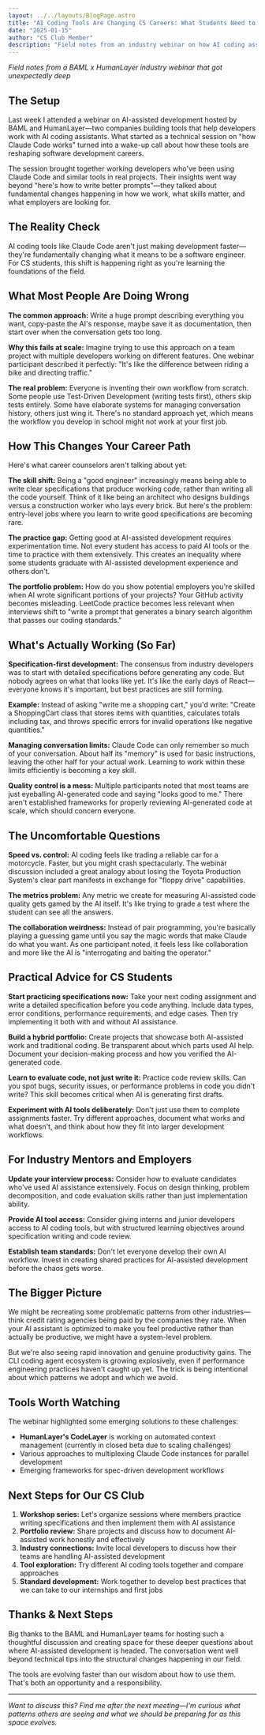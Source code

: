 ```yaml
---
layout: ../../layouts/BlogPage.astro
title: "AI Coding Tools Are Changing CS Careers: What Students Need to Know"
date: "2025-01-15"
author: "CS Club Member"
description: "Field notes from an industry webinar on how AI coding assistants are reshaping software development"
---
```


*Field notes from a BAML x HumanLayer industry webinar that got unexpectedly deep*

## The Setup

Last week I attended a webinar on AI-assisted development hosted by BAML and HumanLayer—two companies building tools that help developers work with AI coding assistants. What started as a technical session on "how Claude Code works" turned into a wake-up call about how these tools are reshaping software development careers.

The session brought together working developers who've been using Claude Code and similar tools in real projects. Their insights went way beyond "here's how to write better prompts"—they talked about fundamental changes happening in how we work, what skills matter, and what employers are looking for.

## The Reality Check

AI coding tools like Claude Code aren't just making development faster—they're fundamentally changing what it means to be a software engineer. For CS students, this shift is happening right as you're learning the foundations of the field.

## What Most People Are Doing Wrong

**The common approach:** Write a huge prompt describing everything you want, copy-paste the AI's response, maybe save it as documentation, then start over when the conversation gets too long.

**Why this fails at scale:** Imagine trying to use this approach on a team project with multiple developers working on different features. One webinar participant described it perfectly: "It's like the difference between riding a bike and directing traffic."

**The real problem:** Everyone is inventing their own workflow from scratch. Some people use Test-Driven Development (writing tests first), others skip tests entirely. Some have elaborate systems for managing conversation history, others just wing it. There's no standard approach yet, which means the workflow you develop in school might not work at your first job.

## How This Changes Your Career Path

Here's what career counselors aren't talking about yet:

**The skill shift:** Being a "good engineer" increasingly means being able to write clear specifications that produce working code, rather than writing all the code yourself. Think of it like being an architect who designs buildings versus a construction worker who lays every brick. But here's the problem: entry-level jobs where you learn to write good specifications are becoming rare.

**The practice gap:** Getting good at AI-assisted development requires experimentation time. Not every student has access to paid AI tools or the time to practice with them extensively. This creates an inequality where some students graduate with AI-assisted development experience and others don't.

**The portfolio problem:** How do you show potential employers you're skilled when AI wrote significant portions of your projects? Your GitHub activity becomes misleading. LeetCode practice becomes less relevant when interviews shift to "write a prompt that generates a binary search algorithm that passes our coding standards."

## What's Actually Working (So Far)

**Specification-first development:** The consensus from industry developers was to start with detailed specifications before generating any code. But nobody agrees on what that looks like yet. It's like the early days of React—everyone knows it's important, but best practices are still forming.

**Example:** Instead of asking "write me a shopping cart," you'd write: "Create a ShoppingCart class that stores items with quantities, calculates totals including tax, and throws specific errors for invalid operations like negative quantities."

**Managing conversation limits:** Claude Code can only remember so much of your conversation. About half its "memory" is used for basic instructions, leaving the other half for your actual work. Learning to work within these limits efficiently is becoming a key skill.

**Quality control is a mess:** Multiple participants noted that most teams are just eyeballing AI-generated code and saying "looks good to me." There aren't established frameworks for properly reviewing AI-generated code at scale, which should concern everyone.

## The Uncomfortable Questions

**Speed vs. control:** AI coding feels like trading a reliable car for a motorcycle. Faster, but you might crash spectacularly. The webinar discussion included a great analogy about losing the Toyota Production System's clear part manifests in exchange for "floppy drive" capabilities.

**The metrics problem:** Any metric we create for measuring AI-assisted code quality gets gamed by the AI itself. It's like trying to grade a test where the student can see all the answers.

**The collaboration weirdness:** Instead of pair programming, you're basically playing a guessing game until you say the magic words that make Claude do what you want. As one participant noted, it feels less like collaboration and more like the AI is "interrogating and baiting the operator."

## Practical Advice for CS Students

**Start practicing specifications now:** Take your next coding assignment and write a detailed specification before you code anything. Include data types, error conditions, performance requirements, and edge cases. Then try implementing it both with and without AI assistance.

**Build a hybrid portfolio:** Create projects that showcase both AI-assisted work and traditional coding. Be transparent about which parts used AI help. Document your decision-making process and how you verified the AI-generated code.

**Learn to evaluate code, not just write it:** Practice code review skills. Can you spot bugs, security issues, or performance problems in code you didn't write? This skill becomes critical when AI is generating first drafts.

**Experiment with AI tools deliberately:** Don't just use them to complete assignments faster. Try different approaches, document what works and what doesn't, and think about how they fit into larger development workflows.

## For Industry Mentors and Employers

**Update your interview process:** Consider how to evaluate candidates who've used AI assistance extensively. Focus on design thinking, problem decomposition, and code evaluation skills rather than just implementation ability.

**Provide AI tool access:** Consider giving interns and junior developers access to AI coding tools, but with structured learning objectives around specification writing and code review.

**Establish team standards:** Don't let everyone develop their own AI workflow. Invest in creating shared practices for AI-assisted development before the chaos gets worse.

## The Bigger Picture

We might be recreating some problematic patterns from other industries—think credit rating agencies being paid by the companies they rate. When your AI assistant is optimized to make you feel productive rather than actually be productive, we might have a system-level problem.

But we're also seeing rapid innovation and genuine productivity gains. The CLI coding agent ecosystem is growing explosively, even if performance engineering practices haven't caught up yet. The trick is being intentional about which patterns we adopt and which we avoid.

## Tools Worth Watching

The webinar highlighted some emerging solutions to these challenges:

- **HumanLayer's CodeLayer** is working on automated context management (currently in closed beta due to scaling challenges)
- Various approaches to multiplexing Claude Code instances for parallel development
- Emerging frameworks for spec-driven development workflows

## Next Steps for Our CS Club

1. **Workshop series:** Let's organize sessions where members practice writing specifications and then implement them with AI assistance
2. **Portfolio review:** Share projects and discuss how to document AI-assisted work honestly and effectively
3. **Industry connections:** Invite local developers to discuss how their teams are handling AI-assisted development
4. **Tool exploration:** Try different AI coding tools together and compare approaches
5. **Standard development:** Work together to develop best practices that we can take to our internships and first jobs

## Thanks & Next Steps

Big thanks to the BAML and HumanLayer teams for hosting such a thoughtful discussion and creating space for these deeper questions about where AI-assisted development is headed. The conversation went well beyond technical tips into the structural changes happening in our field.

The tools are evolving faster than our wisdom about how to use them. That's both an opportunity and a responsibility.

---

*Want to discuss this? Find me after the next meeting—I'm curious what patterns others are seeing and what we should be preparing for as this space evolves.*